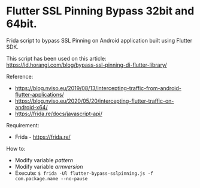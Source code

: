 # Flutter SSL Pinning Bypass 32bit and 64bit.
Frida script to bypass SSL Pinning on Android application built using Flutter SDK.

This script has been used on this article: https://id.horangi.com/blog/bypass-ssl-pinning-di-flutter-library/

Reference: 
* https://blog.nviso.eu/2019/08/13/intercepting-traffic-from-android-flutter-applications/
* https://blog.nviso.eu/2020/05/20/intercepting-flutter-traffic-on-android-x64/
* https://frida.re/docs/javascript-api/

Requirement:
* Frida - https://frida.re/

How to:
* Modify variable *pattern*
* Modify variable *armversion*
* Execute: `$ frida -Ul flutter-bypass-sslpinning.js -f com.package.name --no-pause`
